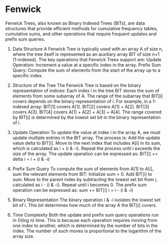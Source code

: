 # Fenwick


Fenwick Trees, also known as Binary Indexed Trees (BITs), are data structures that provide efficient methods for cumulative frequency tables, cumulative sums, and other operations that require frequent updates and prefix sum queries.


1. Data Structure
A Fenwick Tree is typically used with an array A of size n, where the tree itself is represented as an auxiliary array BIT of size n+1 (1-indexed). The key operations that Fenwick Trees support are:
Update Operation: Increment a value at a specific index in the array.
Prefix Sum Query: Compute the sum of elements from the start of the array up to a specific index.

2. Structure of the Tree
The Fenwick Tree is based on the binary representation of indices:
Each index i in the tree BIT stores the sum of elements from some subarray of A.
The range of the subarray that BIT[i] covers depends on the binary representation of i.
For example, in a 1-indexed array:
BIT[1] covers A[1].
BIT[2] covers A[1] + A[2].
BIT[3] covers A[3].
BIT[4] covers A[1] + A[2] + A[3] + A[4].
The range covered by BIT[i] is determined by the lowest set bit in the binary representation of i.

3. Update Operation
To update the value at index i in the array A, we must update multiple entries in the BIT array. The process is:
Add the update value delta to BIT[i].
Move to the next index that includes A[i] in its sum, which is calculated as i + (i & -i).
Repeat the process until i exceeds the size of the array.
The update operation can be expressed as:
BIT[i] += delta
i = i + (i & -i)

4. Prefix Sum Query
To compute the sum of elements from A[1] to A[i], sum the relevant elements from BIT:
Initialize sum = 0.
Add BIT[i] to sum.
Move to the parent index by subtracting the lowest set bit from i, calculated as i - (i & -i).
Repeat until i becomes 0.
The prefix sum operation can be expressed as:
sum += BIT[i]
i = i - (i & -i)



1. Binary Representation
The binary operation i & -i isolates the lowest set bit of i. This bit determines how much of the array A the BIT[i] covers.

2. Time Complexity
Both the update and prefix sum query operations run in O(log n) time. This is because each operation requires moving from one index to another, which is determined by the number of bits in the index. The number of such moves is proportional to the logarithm of the array size.
